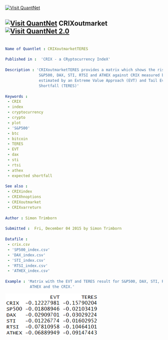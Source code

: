 
[<img src="https://github.com/QuantLet/Styleguide-and-Validation-procedure/blob/master/pictures/banner.png" alt="Visit QuantNet">](http://quantlet.de/index.php?p=info)

## [<img src="https://github.com/QuantLet/Styleguide-and-Validation-procedure/blob/master/pictures/qloqo.png" alt="Visit QuantNet">](http://quantlet.de/) **CRIXoutmarket** [<img src="https://github.com/QuantLet/Styleguide-and-Validation-procedure/blob/master/pictures/QN2.png" width="60" alt="Visit QuantNet 2.0">](http://quantlet.de/d3/ia)

```yaml

Name of Quantlet : CRIXoutmarketTERES

Published in :  'CRIX - a CRyptocurrency IndeX'

Description : 'CRIXoutmarketTERES provides a matrix which shows the risk of
               S&P500, DAX, STI, RTSI and ATHEX against CRIX measured by Expected Shortfall,
               estimated by an Extreme Value Approach (EVT) and Tail Event Risk Expected
               Shortfall (TERES)'

Keywords : 
 - CRIX
 - index
 - cryptocurrency
 - crypto
 - plot
 - 'S&P500'
 - btc
 - bitcoin
 - TERES
 - EVT
 - dax
 - sti
 - rtsi
 - athex
 - expected shortfall

See also : 
 - CRIXindex
 - CRIXhnoptions
 - CRIXoutmarket
 - CRIXvarreturn

Author : Simon Trimborn

Submitted :  Fri, December 04 2015 by Simon Trimborn

Datafile : 
 - crix.csv
 - 'SP500_index.csv'
 - 'DAX_index.csv'
 - 'STI_index.csv'
 - 'RTSI_index.csv'
 - 'ATHEX_index.csv'

Example : 'Matrix with the EVT and TERES result for S&P500, DAX, STI, RTSI, 
           ATHEX and the CRIX.'
```

![Picture1](CRIXoutmarketTERES_plot.PNG)


```r

```
